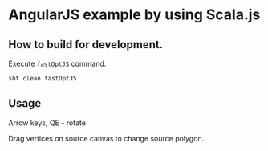 # AngularJS example by using Scala.js 

## How to build for development.

Execute `fastOptJS` command.

```sh
sbt clean fastOptJS
```

## Usage

Arrow keys, QE - rotate

Drag vertices on source canvas to change source polygon.